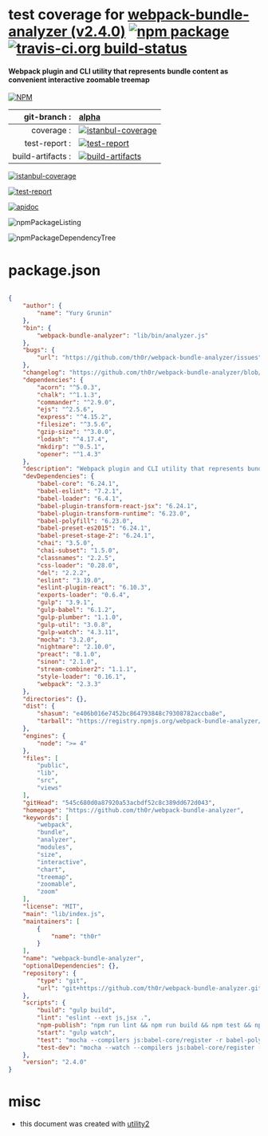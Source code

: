 # test coverage for  [webpack-bundle-analyzer (v2.4.0)](https://github.com/th0r/webpack-bundle-analyzer)  [![npm package](https://img.shields.io/npm/v/npmtest-webpack-bundle-analyzer.svg?style=flat-square)](https://www.npmjs.org/package/npmtest-webpack-bundle-analyzer) [![travis-ci.org build-status](https://api.travis-ci.org/npmtest/node-npmtest-webpack-bundle-analyzer.svg)](https://travis-ci.org/npmtest/node-npmtest-webpack-bundle-analyzer)
#### Webpack plugin and CLI utility that represents bundle content as convenient interactive zoomable treemap

[![NPM](https://nodei.co/npm/webpack-bundle-analyzer.png?downloads=true&downloadRank=true&stars=true)](https://www.npmjs.com/package/webpack-bundle-analyzer)

| git-branch : | [alpha](https://github.com/npmtest/node-npmtest-webpack-bundle-analyzer/tree/alpha)|
|--:|:--|
| coverage : | [![istanbul-coverage](https://npmtest.github.io/node-npmtest-webpack-bundle-analyzer/build/coverage.badge.svg)](https://npmtest.github.io/node-npmtest-webpack-bundle-analyzer/build/coverage.html/index.html)|
| test-report : | [![test-report](https://npmtest.github.io/node-npmtest-webpack-bundle-analyzer/build/test-report.badge.svg)](https://npmtest.github.io/node-npmtest-webpack-bundle-analyzer/build/test-report.html)|
| build-artifacts : | [![build-artifacts](https://npmtest.github.io/node-npmtest-webpack-bundle-analyzer/glyphicons_144_folder_open.png)](https://github.com/npmtest/node-npmtest-webpack-bundle-analyzer/tree/gh-pages/build)|

[![istanbul-coverage](https://npmtest.github.io/node-npmtest-webpack-bundle-analyzer/build/screenCapture.buildCi.browser.%252Ftmp%252Fbuild%252Fcoverage.lib.html.png)](https://npmtest.github.io/node-npmtest-webpack-bundle-analyzer/build/coverage.html/index.html)

[![test-report](https://npmtest.github.io/node-npmtest-webpack-bundle-analyzer/build/screenCapture.buildCi.browser.%252Ftmp%252Fbuild%252Ftest-report.html.png)](https://npmtest.github.io/node-npmtest-webpack-bundle-analyzer/build/test-report.html)

[![apidoc](https://npmdoc.github.io/node-npmdoc-webpack-bundle-analyzer/build/screenCapture.buildCi.browser.%252Ftmp%252Fbuild%252Fapidoc.html.png)](https://npmdoc.github.io/node-npmdoc-webpack-bundle-analyzer/build/apidoc.html)

![npmPackageListing](https://npmtest.github.io/node-npmtest-webpack-bundle-analyzer/build/screenCapture.npmPackageListing.svg)

![npmPackageDependencyTree](https://npmtest.github.io/node-npmtest-webpack-bundle-analyzer/build/screenCapture.npmPackageDependencyTree.svg)



# package.json

```json

{
    "author": {
        "name": "Yury Grunin"
    },
    "bin": {
        "webpack-bundle-analyzer": "lib/bin/analyzer.js"
    },
    "bugs": {
        "url": "https://github.com/th0r/webpack-bundle-analyzer/issues"
    },
    "changelog": "https://github.com/th0r/webpack-bundle-analyzer/blob/master/CHANGELOG.md",
    "dependencies": {
        "acorn": "^5.0.3",
        "chalk": "^1.1.3",
        "commander": "^2.9.0",
        "ejs": "^2.5.6",
        "express": "^4.15.2",
        "filesize": "^3.5.6",
        "gzip-size": "^3.0.0",
        "lodash": "^4.17.4",
        "mkdirp": "^0.5.1",
        "opener": "^1.4.3"
    },
    "description": "Webpack plugin and CLI utility that represents bundle content as convenient interactive zoomable treemap",
    "devDependencies": {
        "babel-core": "6.24.1",
        "babel-eslint": "7.2.1",
        "babel-loader": "6.4.1",
        "babel-plugin-transform-react-jsx": "6.24.1",
        "babel-plugin-transform-runtime": "6.23.0",
        "babel-polyfill": "6.23.0",
        "babel-preset-es2015": "6.24.1",
        "babel-preset-stage-2": "6.24.1",
        "chai": "3.5.0",
        "chai-subset": "1.5.0",
        "classnames": "2.2.5",
        "css-loader": "0.28.0",
        "del": "2.2.2",
        "eslint": "3.19.0",
        "eslint-plugin-react": "6.10.3",
        "exports-loader": "0.6.4",
        "gulp": "3.9.1",
        "gulp-babel": "6.1.2",
        "gulp-plumber": "1.1.0",
        "gulp-util": "3.0.8",
        "gulp-watch": "4.3.11",
        "mocha": "3.2.0",
        "nightmare": "2.10.0",
        "preact": "8.1.0",
        "sinon": "2.1.0",
        "stream-combiner2": "1.1.1",
        "style-loader": "0.16.1",
        "webpack": "2.3.3"
    },
    "directories": {},
    "dist": {
        "shasum": "e406b016e7452bc864793848c79308782accba8e",
        "tarball": "https://registry.npmjs.org/webpack-bundle-analyzer/-/webpack-bundle-analyzer-2.4.0.tgz"
    },
    "engines": {
        "node": ">= 4"
    },
    "files": [
        "public",
        "lib",
        "src",
        "views"
    ],
    "gitHead": "545c680d0a87920a53acbdf52c8c389dd672d043",
    "homepage": "https://github.com/th0r/webpack-bundle-analyzer",
    "keywords": [
        "webpack",
        "bundle",
        "analyzer",
        "modules",
        "size",
        "interactive",
        "chart",
        "treemap",
        "zoomable",
        "zoom"
    ],
    "license": "MIT",
    "main": "lib/index.js",
    "maintainers": [
        {
            "name": "th0r"
        }
    ],
    "name": "webpack-bundle-analyzer",
    "optionalDependencies": {},
    "repository": {
        "type": "git",
        "url": "git+https://github.com/th0r/webpack-bundle-analyzer.git"
    },
    "scripts": {
        "build": "gulp build",
        "lint": "eslint --ext js,jsx .",
        "npm-publish": "npm run lint && npm run build && npm test && npm publish",
        "start": "gulp watch",
        "test": "mocha --compilers js:babel-core/register -r babel-polyfill",
        "test-dev": "mocha --watch --compilers js:babel-core/register -r babel-polyfill"
    },
    "version": "2.4.0"
}
```



# misc
- this document was created with [utility2](https://github.com/kaizhu256/node-utility2)

